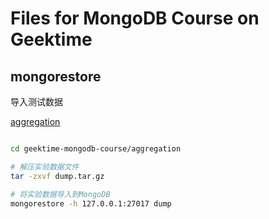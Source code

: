 # Files for MongoDB Course on Geektime

## mongorestore

导入测试数据

[aggregation](./aggregation/lab-script.md)

```bash

cd geektime-mongodb-course/aggregation

# 解压实验数据文件
tar -zxvf dump.tar.gz

# 将实验数据导入到MongoDB
mongorestore -h 127.0.0.1:27017 dump

```
